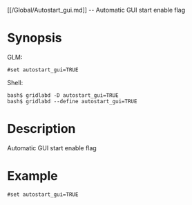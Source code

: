 [[/Global/Autostart_gui.md]] -- Automatic GUI start enable flag

# Synopsis
GLM:
~~~
#set autostart_gui=TRUE
~~~
Shell:
~~~
bash$ gridlabd -D autostart_gui=TRUE
bash$ gridlabd --define autostart_gui=TRUE
~~~

# Description

Automatic GUI start enable flag

# Example

~~~
#set autostart_gui=TRUE
~~~
